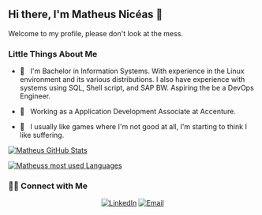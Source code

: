 <!--
**mniceas/mniceas** is a ✨ _special_ ✨ repository because its `README.md` (this file) appears on your GitHub profile.

Here are some ideas to get you started:

- 🔭 I’m currently working on ...
- 🌱 I’m currently learning ...
- 👯 I’m looking to collaborate on ...
- 🤔 I’m looking for help with ...
- 💬 Ask me about ...
- 📫 How to reach me: ...
- 😄 Pronouns: ...
- ⚡ Fun fact: ...
-->

## Hi there, I'm Matheus Nicéas 👋

Welcome to my profile, please don't look at the mess.

### Little Things About Me

- 🌱 &nbsp; I'm Bachelor in Information Systems. With experience in the Linux environment and its various distributions. I also have experience with systems using SQL, Shell script, and SAP BW. Aspiring the be a DevOps Engineer.

- 💼 &nbsp; Working as a Application Development Associate at Accenture.

- 🤔 &nbsp; I usually like games where I'm not good at all, I'm starting to think I like suffering.

<!--
### 🛠 Tech Stack

- 💻 &nbsp; Docker | Ansible | Terraform | Kubernetes | Packer
- 🛢 &nbsp; Postgres | TimescaleDB
- 🔧 &nbsp; Git | Markdown
-->

[![Matheus GitHub Stats](https://github-readme-stats.vercel.app/api?username=mniceas&show_icons=true)](https://github.com/mniceas)

[![Matheuss most used Languages](https://github-readme-stats.anuraghazra1.vercel.app/api/top-langs/?username=mniceas)](https://github.com/mniceas)

### 🤝🏻 Connect with Me

<p align="center">
<a href="https://www.linkedin.com/in/matheusniceas/"><img alt="LinkedIn" src="https://img.shields.io/badge/LinkedIn-Matheus Nicéas-blue?style=flat-square&logo=linkedin"></a>
<a href="mailto:matheusniceas@hotmail.com"><img alt="Email" src="https://img.shields.io/badge/Email-matheusniceas@hotmail.com-blue?style=flat-square&logo=gmail"></a>
</p>